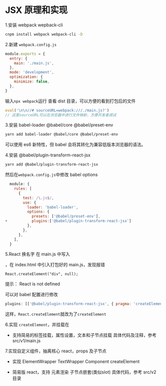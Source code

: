 # JSX 原理和实现

1.安装 webpack wepback-cli

```sh
cnpm install webpack webpack-cli -D
```

2.新建 `webpack.config.js`

```js
module.exports = {
  entry: {
    main: './main.js',
  },
  mode: 'development',
  optimization: {
    minimize: false,
  },
}
```

输入`npx webpack`运行
查看 dist 目录，可以方便的看到打包后的文件

```js
eval('\n\n//# sourceURL=webpack:///./main.js?')
// 这里sourceURL可以在浏览器中进行文件映射，方便开发者调试
```

3.安装 babel-loader @babel/core @babel/preset-env

```sh
yarn add babel-loader @babel/core @babel/preset-env
```

可以使用 es6 新特性，但 babel 会将其转化为兼容低版本浏览器的语法。

4.安装 @babel/plugin-transform-react-jsx

```sh
yarn add @babel/plugin-transform-react-jsx
```

然后在`webpack.config.js`中修改 babel options

```js
  module: {
    rules: [
      {
        test: /\.js$/,
        use: {
          loader: 'babel-loader',
          options: {
            presets: ['@babel/preset-env'],
+           plugins:['@babel/plugin-transform-react-jsx']
          },
        },
      },
    ],
  }
```

5.React 换名字
在 main.js 中写入 <div></div>，在 index.html 中引入打包好的 main.js，发现报错

```
React.createElement("div", null);
```

提示： React is not defined

可以对 babel 配置进行修改

```js
plugins: [['@babel/plugin-transform-react-jsx', { pragma: 'createElement' }]]
```

这样，`React.createElement`就改为了`createElement`

6.实现 `createElement`，并挂载在<body></body>

- 支持简易的标签挂载，属性设置，文本和子节点挂载
  具体代码及注释，参考 src/v1/main.js

7.实现自定义组件，抽离核心 react，props 及子节点

- 实现 ElementWrapper TextWrapper Component createElement

- 简易版 react，支持 元素渲染 子节点嵌套(类似slot)
  具体代码，参考 src/v2 目录
